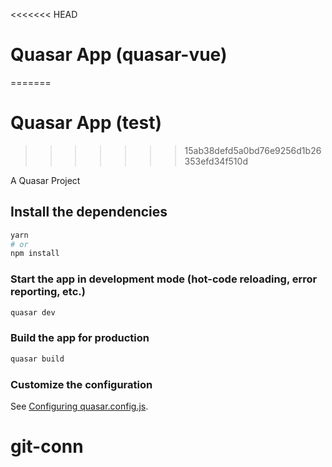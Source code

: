 <<<<<<< HEAD
# Quasar App (quasar-vue)
=======
# Quasar App (test)
>>>>>>> 15ab38defd5a0bd76e9256d1b26353efd34f510d

A Quasar Project

## Install the dependencies
```bash
yarn
# or
npm install
```

### Start the app in development mode (hot-code reloading, error reporting, etc.)
```bash
quasar dev
```


### Build the app for production
```bash
quasar build
```

### Customize the configuration
See [Configuring quasar.config.js](https://v2.quasar.dev/quasar-cli-webpack/quasar-config-js).
# git-conn
